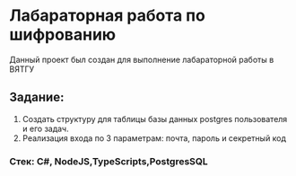 # Лабараторная работа по шифрованию
Данный проект был создан для выполнение лабараторной работы в ВЯТГУ
## Задание:
1. Создать структуру для таблицы базы данных postgres пользователя и его задач.
2. Реализация входа по 3 параметрам: почта, пароль и секретный код


### Стек: C#, NodeJS,TypeScripts,PostgresSQL
